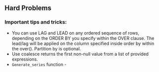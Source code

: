 ## Hard Problems

### Important tips and tricks:

* You can use LAG and LEAD on any ordered sequence of rows, depending on the ORDER BY you specify within the OVER clause. The lead/lag will be applied on the column specified inside order by within the over(). Partition by is optional.
* Use coalesce returns the first non-null value from a list of provided expressions.
* `Generate_series` function - 
